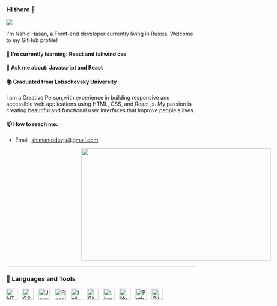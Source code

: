 ### Hi there 👋

<img src="https://user-images.githubusercontent.com/88898454/162613510-d24014b6-b4ea-4f67-ba4a-19b4d956ceab.png"/>


I'm Nahid Hasan, a Front-end developer currently living in Russia. Welcome to my GitHub profile!

#### 🌱 I’m currently learning: React and tailwind css
#### 💬 Ask me about: Javascript and React
#### 📚 Graduated from Lobachevsky University

I am a Creative Person,with experience in building responsive and accessible web applications using HTML, CSS, and React js. My passion is creating beautiful and functional user interfaces that improve people's lives.

<!-- #### Skills

- HTML/CSS
- JavaScript
- React
- tailwind css
- Responsive Design
- Accessibility
- Teamwork -->

#### 📫 How to reach me:
- Email: shimantodevjs@gmail.com

<img src="https://cdna.artstation.com/p/assets/images/images/029/049/266/original/ricardo-braga-typing.gif?1596300272" style="width: 100%; height: 300px; transform: translateX(200px)"/>

---

### 🧰 Languages and Tools

<img align="left" alt="HTML" width="30px" style="padding-right:10px;" src="https://cdn.jsdelivr.net/gh/devicons/devicon/icons/html5/html5-plain.svg" />
<img align="left" alt="CSS" width="30px" style="padding-right:10px;" src="https://cdn.jsdelivr.net/gh/devicons/devicon/icons/css3/css3-plain.svg" />
<img align="left" alt="JavaScript" width="30px" style="padding-right:10px;" src="https://cdn.jsdelivr.net/gh/devicons/devicon/icons/javascript/javascript-plain.svg" />
<img align="left" alt="React" width="30px" style="padding-right:10px;" src="https://cdn.jsdelivr.net/gh/devicons/devicon/icons/react/react-original.svg" />
<img align="left" alt="tailwindcss" width="30px" style="padding-right:10px;" src="https://upload.wikimedia.org/wikipedia/commons/thumb/d/d5/Tailwind_CSS_Logo.svg/600px-Tailwind_CSS_Logo.svg.png?20211001194333" />
<img align="left" alt="Git" width="30px" style="padding-right:10px;" src="https://cdn.jsdelivr.net/gh/devicons/devicon/icons/git/git-original.svg" />
<img align="left" alt="three.js" width="30px" style="padding-right:10px;" src="https://global.discourse-cdn.com/standard17/uploads/threejs/optimized/2X/e/e4f86d2200d2d35c30f7b1494e96b9595ebc2751_2_496x500.png" />
<img align="left" alt="NodeJS" width="30px" style="padding-right:10px;" src="https://cdn.jsdelivr.net/gh/devicons/devicon/icons/nodejs/nodejs-original.svg" />
<img align="left" alt="Python" width="30px" style="padding-right:10px;" src="https://cdn.jsdelivr.net/gh/devicons/devicon/icons/python/python-plain.svg" />
<img align="left" alt="GitHub" width="30px" style="padding-right:10px;" src="https://upload.wikimedia.org/wikipedia/commons/thumb/a/ae/Github-desktop-logo-symbol.svg/128px-Github-desktop-logo-symbol.svg.png?20200316183539" />

<br />




<!--
**shimantodevjs/shimantodevjs** is a ✨ _special_ ✨ repository because its `README.md` (this file) appears on your GitHub profile.

Here are some ideas to get you started:

- 🔭 I’m currently working on ...
- 🌱 I’m currently learning ...
- 👯 I’m looking to collaborate on ...
- 🤔 I’m looking for help with ...
- 💬 Ask me about ...
- 📫 How to reach me: ...
- 😄 Pronouns: ...
- ⚡ Fun fact: ...
-->
